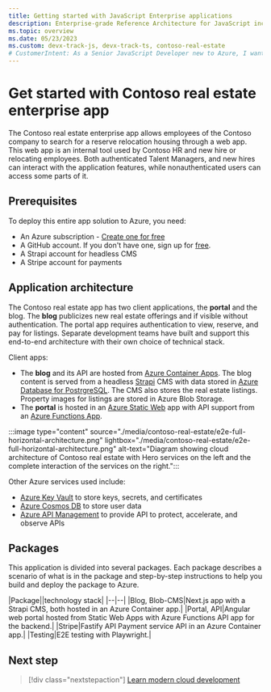 ```yaml
---
title: Getting started with JavaScript Enterprise applications
description: Enterprise-grade Reference Architecture for JavaScript including source code, deployment infrastructure, end to end testing.
ms.topic: overview
ms.date: 05/23/2023
ms.custom: devx-track-js, devx-track-ts, contoso-real-estate
# CustomerIntent: As a Senior JavaScript Developer new to Azure, I want learn how to build and deploy complex architectures so that build and deploy my own architecture.
---
```


# Get started with Contoso real estate enterprise app

The Contoso real estate enterprise app allows employees of the Contoso company to search for a reserve relocation housing through a web app. This web app is an internal tool used by Contoso HR and new hire or relocating employees. Both authenticated Talent Managers, and new hires can interact with the application features, while nonauthenticated users can access some parts of it.

## Prerequisites

To deploy this entire app solution to Azure, you need:

* An Azure subscription - [Create one for free](https://azure.microsoft.com/free/cognitive-services?azure-portal=true)
* A GitHub account. If you don't have one, sign up for [free](https://github.com/join).  
* A Strapi account for headless CMS
* A Stripe account for payments

## Application architecture

The Contoso real estate app has two client applications, the **portal** and the blog. The **blog** publicizes new real estate offerings and if visible without authentication. The portal app requires authentication to view, reserve, and pay for listings. Separate development teams have built and support this end-to-end architecture with their own choice of technical stack. 

Client apps:

* The **blog** and its API are hosted from [Azure Container Apps](/azure/container-apps). The blog content is served from a headless [Strapi](https://strapi.io/) CMS with data stored in [Azure Database for PostrgreSQL](/azure/postgresql). The CMS also stores the real estate listings. Property images for listings are stored in Azure Blob Storage.
* The **portal** is hosted in an [Azure Static Web](/azure/static-web-apps) app with API support from an [Azure Functions App](/azure/azure-functions). 

:::image type="content" source="./media/contoso-real-estate/e2e-full-horizontal-architecture.png" lightbox="./media/contoso-real-estate/e2e-full-horizontal-architecture.png" alt-text="Diagram showing cloud architecture of Contoso real estate with Hero services on the left and the complete interaction of the services on the right.":::

Other Azure services used include: 

* [Azure Key Vault](/azure/key-vault) to store keys, secrets, and certificates
* [Azure Cosmos DB](/azure/cosmos-db) to store user data
* [Azure API Management](/azure/api-management) to provide API to protect, accelerate, and observe APIs

## Packages

This application is divided into several packages. Each package describes a scenario of what is in the package and step-by-step instructions to help you build and deploy the package to Azure. 

|Package||technology stack|
|--|--|
|Blog, Blob-CMS|Next.js app with a Strapi CMS, both hosted in an Azure Container app.|
|Portal, API|Angular web portal hosted from Static Web Apps with Azure Functions API app for the backend.|
|Stripe|Fastify API Payment service API in an Azure Container app.|
|Testing|E2E testing with Playwright.|

## Next step

> [!div class="nextstepaction"]
> [Learn modern cloud development]()
